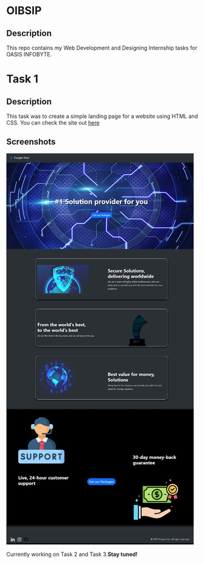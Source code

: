 # OIBSIP

## Description
This repo contains my Web Development and Designing Internship tasks for OASIS INFOBYTE.

# Task 1
## Description
This task was to create a simple landing page for a website using HTML and CSS.
You can check the site out [here](https://landingpage-oibsip.netlify.app/)

## Screenshots
![landing page](Assets/landing-page-ss.jpg)

Currently working on Task 2 and Task 3.**Stay tuned!**
